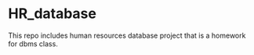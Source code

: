 # HR_database
This repo includes human resources database project that is a homework for dbms class.
